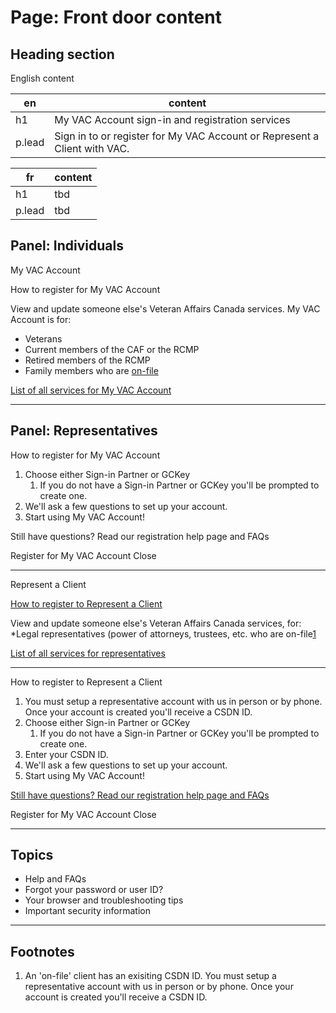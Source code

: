 # Page: Front door content

## Heading section

English content

| en | content  |
|---|---|
| h1  | My VAC Account sign-in and registration services |
| p.lead |  Sign in to or register for My VAC Account or Represent a Client with VAC.  |

|  fr | content  |
|---|---|
| h1  | tbd |
| p.lead |  tbd  |

<!--individual account well-->

## Panel: Individuals

My VAC Account<!--call to action btn-->

How to register for My VAC Account<!--link to registration help overlay for My VAC Account-->

View and update someone else's Veteran Affairs Canada services. My VAC Account is for: <!-- individuals list -->

* Veterans
* Current members of the CAF or the RCMP
* Retired members of the RCMP
* Family members who are [on-file](#footnotes)

[List of all services for My VAC Account](to-be-decided.html)<!-- link to detailed page-->

---

## Panel: Representatives

How to register for My VAC Account<!-- Registration Help overlay individuals -->

1. Choose either Sign-in Partner or GCKey
   1. If you do not have a Sign-in Partner or GCKey you'll be prompted to create one.
2. We'll ask a few questions to set up your account.
3. Start using My VAC Account!

Still have questions? Read our registration help page and FAQs

Register for My VAC Account
Close

---

<!--representative account well-->
 <!--call to action btn-->
 Represent a Client
 <!--link to registration help overlay for representatives-->
 [How to register to Represent a Client](#overlay)

 <!-- representatives account well info -->
View and update someone else's Veteran Affairs Canada services, for:
*Legal representatives (power of attorneys, trustees, etc. who are on-file[1](footnote1)
<!-- link to detailed page-->
[List of all services for representatives]()

---

<!-- Registration Help overlay individuals -->
How to register to Represent a Client
1. You must setup a representative account with us in person or by phone. Once your account is created you'll receive a CSDN ID.
2. Choose either Sign-in Partner or GCKey
   1. If you do not have a Sign-in Partner or GCKey you'll be prompted to create one.
3. Enter your CSDN ID.
4. We'll ask a few questions to set up your account.
5. Start using My VAC Account!

[Still have questions? Read our registration help page and FAQs]()

Register for My VAC Account
Close

---

## Topics
* Help and FAQs
* Forgot your password or user ID?
* Your browser and troubleshooting tips
* Important security information

---

## Footnotes
1. An 'on-file' client has an exisiting CSDN ID. You must setup a representative account with us in person or by phone. Once your account is created you'll receive a CSDN ID.